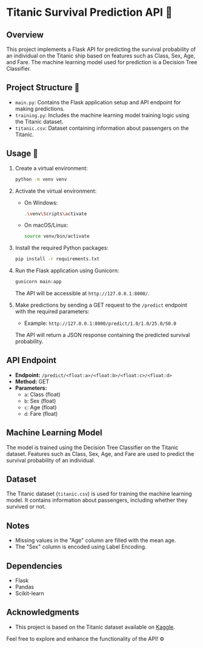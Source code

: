# Titanic Survival Prediction API 🚢

## Overview

This project implements a Flask API for predicting the survival probability of an individual on the Titanic ship based on features such as Class, Sex, Age, and Fare. The machine learning model used for prediction is a Decision Tree Classifier.

## Project Structure 📂

- `main.py`: Contains the Flask application setup and API endpoint for making predictions.
- `training.py`: Includes the machine learning model training logic using the Titanic dataset.
- `titanic.csv`: Dataset containing information about passengers on the Titanic.

## Usage 🚀

1. Create a virtual environment:

   ```bash
   python -m venv venv
   ```
2. Activate the virtual environment:

   - On Windows:
     ```bash
     .\venv\Scripts\activate
     ```
   - On macOS/Linux:
     ```bash
     source venv/bin/activate
     ```
3. Install the required Python packages:

   ```bash
   pip install -r requirements.txt
   ```
4. Run the Flask application using Gunicorn:

   ```bash
   gunicorn main:app
   ```

   The API will be accessible at `http://127.0.0.1:8000/`.
5. Make predictions by sending a GET request to the `/predict` endpoint with the required parameters:

   - Example: `http://127.0.0.1:8000/predict/1.0/1.0/25.0/50.0`

   The API will return a JSON response containing the predicted survival probability.

## API Endpoint

- **Endpoint:** `/predict/<float:a>/<float:b>/<float:c>/<float:d>`
- **Method:** GET
- **Parameters:**
  - `a`: Class (float)
  - `b`: Sex (float)
  - `c`: Age (float)
  - `d`: Fare (float)

## Machine Learning Model

The model is trained using the Decision Tree Classifier on the Titanic dataset. Features such as Class, Sex, Age, and Fare are used to predict the survival probability of an individual.

## Dataset

The Titanic dataset (`titanic.csv`) is used for training the machine learning model. It contains information about passengers, including whether they survived or not.

## Notes

- Missing values in the "Age" column are filled with the mean age.
- The "Sex" column is encoded using Label Encoding.

## Dependencies
- Flask
- Pandas
- Scikit-learn

## Acknowledgments
- This project is based on the Titanic dataset available on [Kaggle](https://www.kaggle.com/c/titanic).

Feel free to explore and enhance the functionality of the API! ⚙️

